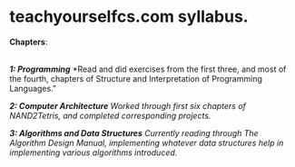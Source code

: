 # teachyourselfcs.com syllabus.

**Chapters**: </br></br>

***1: Programming***
*Read and did exercises from the first three, and most of the fourth, chapters
of Structure and Interpretation of Programming Languages."

***2: Computer Architecture***
*Worked through first six chapters of NAND2Tetris, and completed corresponding
projects.*

***3: Algorithms and Data Structures***
*Currently reading through The Algorithm Design Manual, implementing whatever
data structures help in implementing various algorithms introduced.*

